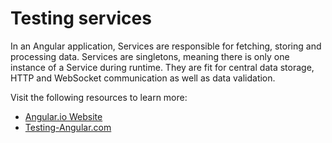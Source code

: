 # Testing services

In an Angular application, Services are responsible for fetching, storing and processing data. Services are singletons, meaning there is only one instance of a Service during runtime. They are fit for central data storage, HTTP and WebSocket communication as well as data validation.

Visit the following resources to learn more:

- [Angular.io Website](https://angular.io/guide/testing-services)
- [Testing-Angular.com](https://testing-angular.com/testing-services/)
